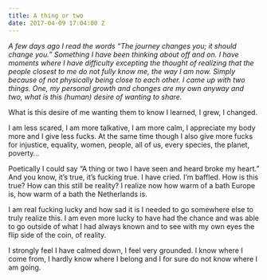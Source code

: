 ```yaml
---
title: A thing or two
date: 2017-04-09 17:04:00 Z
---
```


*A few days ago I read the words “The journey changes you; it should change you.” Something I have been thinking about off and on. I have moments where I have difficulty excepting the thought of realizing that the people closest to me do not fully know me, the way I am now. Simply because of not physically being close to each other. I came up with two things. One, my personal growth and changes are my own anyway and two, what is this (human) desire of wanting to share.*<!--more-->

 What is this desire of me wanting them to know I learned, I grew, I changed.

I am less scared, I am more talkative, I am more calm, I appreciate my body more and I give less fucks. At the same time though I also give more fucks for injustice, equality, women, people, all of us, every species, the planet, poverty…

Poetically I could say “A thing or two I have seen and heard broke my heart.” And you know, it’s true, it’s fucking true. I have cried. I’m baffled. How is this true? How can this still be reality? I realize now how warm of a bath Europe is, how warm of a bath the Netherlands is. 

I am real fucking lucky and how sad it is I needed to go somewhere else to truly realize this. I am even more lucky to have had the chance and was able to go outside of what I had always known and to see with my own eyes the flip side of the coin, of reality.  

I strongly feel I have calmed down, I feel very grounded. I know where I come from, I hardly know where I belong and I for sure do not know where I am going.